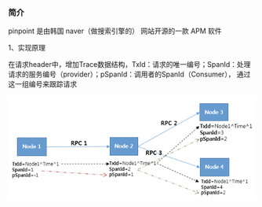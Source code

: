 ### 简介

pinpoint 是由韩国 naver（做搜索引擎的） 网站开源的一款 APM 软件

1、实现原理

在请求header中，增加Trace数据结构，TxId：请求的唯一编号；SpanId：处理请求的服务编号（provider）；pSpanId：调用者的SpanId（Consumer），
通过这一组编号来跟踪请求

![](image/pinpoint-1.png)
